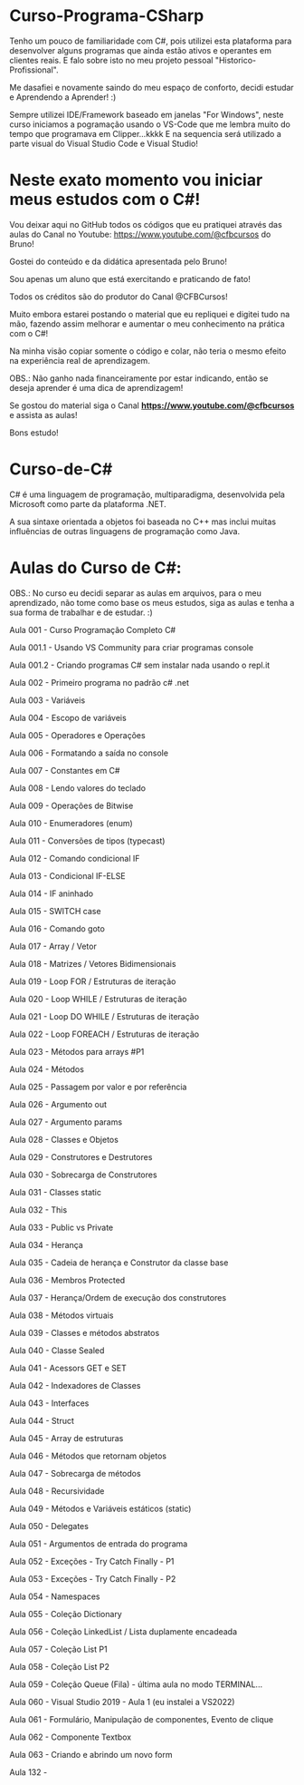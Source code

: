 # Curso-Programa-CSharp
Tenho um pouco de familiaridade com C#, pois utilizei esta plataforma para desenvolver alguns programas que ainda estão ativos e operantes em clientes reais. E falo sobre isto no meu projeto pessoal "Historico-Profissional".

Me dasafiei e novamente saindo do meu espaço de conforto, decidi estudar e Aprendendo a Aprender! :)

Sempre utilizei IDE/Framework baseado em janelas "For Windows", neste curso iniciamos a pogramação usando o VS-Code que me lembra muito do tempo que programava em Clipper...kkkk E na sequencia será utilizado a parte visual do Visual Studio Code e Visual Studio!

# Neste exato momento vou iniciar meus estudos com o C#!
Vou deixar aqui no GitHub todos os códigos que eu pratiquei através das aulas do Canal no Youtube: https://www.youtube.com/@cfbcursos do Bruno!

Gostei do conteúdo e da didática apresentada pelo Bruno!

Sou apenas um aluno que está exercitando e praticando de fato!

Todos os créditos são do produtor do Canal @CFBCursos!

Muito embora estarei postando o material que eu repliquei e digitei tudo na mão, fazendo assim melhorar e aumentar o meu conhecimento na prática com o C#!

Na minha visão copiar somente o código e colar, não teria o mesmo efeito na experiência real de aprendizagem.

OBS.: Não ganho nada financeiramente por estar indicando, então se deseja aprender é uma dica de aprendizagem!

Se gostou do material siga o Canal **https://www.youtube.com/@cfbcursos** e assista as aulas!

Bons estudo!

# Curso-de-C#
C# é uma linguagem de programação, multiparadigma, desenvolvida pela Microsoft como parte da plataforma .NET.

A sua sintaxe orientada a objetos foi baseada no C++ mas inclui muitas influências de outras linguagens de programação como Java.

# Aulas do Curso de C#:

OBS.: No curso eu decidi separar as aulas em arquivos, para o meu aprendizado, não tome como base os meus estudos, siga as aulas e tenha a sua forma de trabalhar e de estudar. :)

Aula 001   - Curso Programação Completo C#

Aula 001.1 - Usando VS Community para criar programas console

Aula 001.2 - Criando programas C# sem instalar nada usando o repl.it

Aula 002   - Primeiro programa no padrão c# .net

Aula 003   - Variáveis

Aula 004   - Escopo de variáveis

Aula 005   - Operadores e Operações

Aula 006   - Formatando a saída no console

Aula 007   - Constantes em C#

Aula 008   - Lendo valores do teclado

Aula 009   - Operações de Bitwise

Aula 010   - Enumeradores (enum)

Aula 011   - Conversões de tipos (typecast)

Aula 012   - Comando condicional IF

Aula 013   - Condicional IF-ELSE

Aula 014    - IF aninhado

Aula 015    - SWITCH case

Aula 016    - Comando goto

Aula 017    - Array / Vetor

Aula 018    - Matrizes / Vetores Bidimensionais

Aula 019    - Loop FOR / Estruturas de iteração

Aula 020    - Loop WHILE / Estruturas de iteração

Aula 021    - Loop DO WHILE / Estruturas de iteração

Aula 022    - Loop FOREACH / Estruturas de iteração

Aula 023    - Métodos para arrays #P1

Aula 024    - Métodos

Aula 025    - Passagem por valor e por referência

Aula 026    - Argumento out

Aula 027    - Argumento params

Aula 028    - Classes e Objetos

Aula 029    - Construtores e Destrutores

Aula 030    - Sobrecarga de Construtores

Aula 031    - Classes static

Aula 032    - This

Aula 033    - Public vs Private

Aula 034    - Herança

Aula 035    - Cadeia de herança e Construtor da classe base

Aula 036    - Membros Protected

Aula 037    - Herança/Ordem de execução dos construtores

Aula 038    - Métodos virtuais

Aula 039    - Classes e métodos abstratos

Aula 040    - Classe Sealed

Aula 041    - Acessors GET e SET

Aula 042    - Indexadores de Classes

Aula 043    - Interfaces

Aula 044    - Struct

Aula 045    - Array de estruturas

Aula 046    - Métodos que retornam objetos

Aula 047    - Sobrecarga de métodos

Aula 048    - Recursividade

Aula 049    - Métodos e Variáveis estáticos (static)

Aula 050    - Delegates

Aula 051    - Argumentos de entrada do programa

Aula 052    - Exceções - Try Catch Finally - P1

Aula 053    - Exceções - Try Catch Finally - P2

Aula 054    - Namespaces

Aula 055    - Coleção Dictionary

Aula 056    - Coleção LinkedList / Lista duplamente encadeada

Aula 057    - Coleção List P1

Aula 058    - Coleção List P2

Aula 059    - Coleção Queue (Fila) - última aula no modo TERMINAL...

Aula 060    - Visual Studio 2019 - Aula 1 (eu instalei a VS2022)

Aula 061    - Formulário, Manipulação de componentes, Evento de clique

Aula 062    - Componente Textbox

Aula 063    - Criando e abrindo um novo form



Aula 132    -